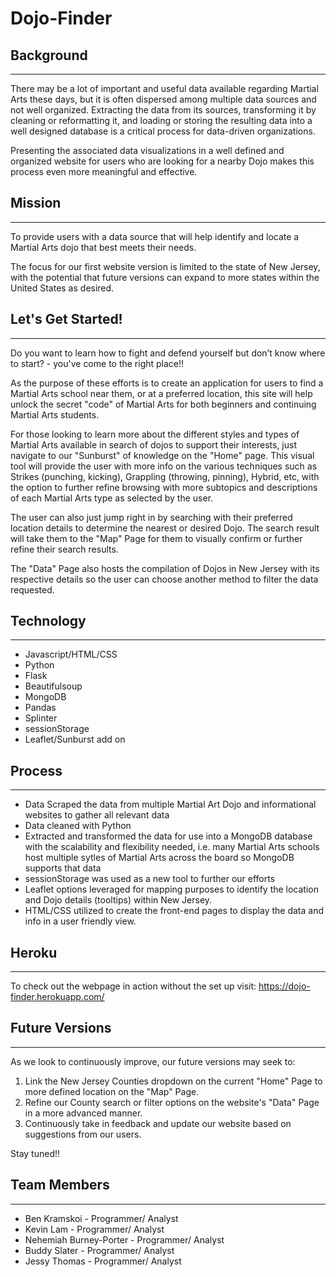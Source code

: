 # Dojo-Finder


## Background

---
There may be a lot of important and useful data available regarding Martial Arts these days, but it is often dispersed among multiple data sources and not well organized. Extracting the data from its sources, transforming it by cleaning or reformatting it, and loading or storing the resulting data into a well designed database is a critical process for data-driven organizations. 

Presenting the associated data visualizations in a well defined and organized website for users who are looking for a nearby Dojo makes this process even more meaningful and effective. 

## Mission

---

To provide users with a data source that will help identify and locate a Martial Arts dojo that best meets their needs. 

The focus for our first website version is limited to the state of New Jersey, with the potential that future versions can expand to more states within the United States as desired. 

## Let's Get Started! 

---

Do you want to learn how to fight and defend yourself but don’t know where to start? - you've come to the right place!! 

As the purpose of these efforts is to create an application for users to find a Martial Arts school near them, or at a preferred location, this site will help unlock the secret "code" of Martial Arts for both beginners and continuing Martial Arts students.

For those looking to learn more about the different styles and types of Martial Arts available in search of dojos to support their interests, just navigate to our "Sunburst" of knowledge on the "Home" page. This visual tool will provide the user with more info on the various techniques such as Strikes (punching, kicking),  Grappling (throwing, pinning), Hybrid, etc, with the option to further refine browsing with more subtopics and descriptions of each Martial Arts type as selected by the user.  

The user can also just jump right in by searching with their preferred location details to determine the nearest or desired Dojo. The search result will take them to the "Map" Page for them to visually confirm or further refine their search results. 

The "Data" Page also hosts the compilation of Dojos in New Jersey with its respective details so the user can choose another method to filter the data requested. 


## Technology

---

* Javascript/HTML/CSS
* Python
* Flask
* Beautifulsoup
* MongoDB
* Pandas
* Splinter
* sessionStorage
* Leaflet/Sunburst add on

## Process

---
* Data Scraped the data from multiple Martial Art Dojo and informational websites to gather all relevant data
* Data cleaned with Python
* Extracted and transformed the data for use into a  MongoDB database with the scalability and flexibility needed, i.e. many Martial Arts schools host multiple sytles of Martial Arts across the board so MongoDB supports that data 
* sessionStorage was used as a new tool to further our efforts
* Leaflet options leveraged for mapping purposes to identify the location and Dojo details (tooltips) within New Jersey. 
* HTML/CSS utilized to create the front-end pages to display the data and info in a user friendly view. 

## Heroku

---
To check out the webpage in action without the set up visit: https://dojo-finder.herokuapp.com/

## Future Versions

---

As we look to continuously improve, our future versions may seek to: 
1. Link the New Jersey Counties dropdown on the current "Home" Page to more defined location on the "Map" Page.
2. Refine our County search or filter options on the website's "Data" Page in a more advanced manner. 
3. Continuously take in feedback and update our website based on suggestions from our users. 

Stay tuned!! 


## Team Members

---

* Ben Kramskoi - Programmer/ Analyst
* Kevin Lam - Programmer/ Analyst
* Nehemiah Burney-Porter - Programmer/ Analyst
* Buddy Slater - Programmer/ Analyst
* Jessy Thomas - Programmer/ Analyst


